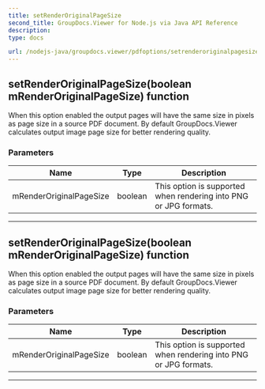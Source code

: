 ```yaml
---
title: setRenderOriginalPageSize
second_title: GroupDocs.Viewer for Node.js via Java API Reference
description: 
type: docs

url: /nodejs-java/groupdocs.viewer/pdfoptions/setrenderoriginalpagesize/
---
```


## setRenderOriginalPageSize(boolean mRenderOriginalPageSize)  function
When this option enabled the output pages will have the same size
 in pixels as page size in a source PDF document.
 By default GroupDocs.Viewer calculates output image page size for better rendering quality.

### Parameters

| Name | Type | Description |
| --- | --- | --- |
| mRenderOriginalPageSize | boolean | This option is supported when rendering into PNG or JPG formats. |


---


## setRenderOriginalPageSize(boolean mRenderOriginalPageSize)  function
When this option enabled the output pages will have the same size
 in pixels as page size in a source PDF document.
 By default GroupDocs.Viewer calculates output image page size for better rendering quality.

### Parameters

| Name | Type | Description |
| --- | --- | --- |
| mRenderOriginalPageSize | boolean | This option is supported when rendering into PNG or JPG formats. |


---


